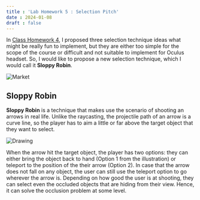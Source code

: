 ```yaml
---
title : 'Lab Homework 5 : Selection Pitch'
date : 2024-01-08
draft : false
---
```


In [Class Homework 4](https://vannvatthana.github.io/vnorngSite/posts/classhomework4/), I proposed three selection technique ideas what might be really fun to implement, but they are either too simple for the scope of the course or difficult and not suitable to implement for Oculus
headset. So, I would like to propose a new selection technique, which I would call it **Sloppy Robin**.

![Market](/images/labhomework5/super_market.PNG)

## Sloppy Robin
**Sloppy Robin** is a technique that makes use the scenario of shooting an arrows in real life. Unlike the raycasting, the projectile path of an arrow is a curve line, so the player has to aim a little or far above the target object that they want to select. 

![Drawing](/images/labhomework5/sloppy_robin.PNG)

When the arrow hit the target object, the player has two options: they can either bring the object back to hand (Option 1 from the illustration) or teleport to the position of the their arrow (Option 2). In case that the arrow does not fall on any object, the user can still use the teleport option to go wherever the arrow is. Depending on how good the user is at shooting, they can select even the occluded objects that are hiding from their view. Hence, it can solve the occlusion problem at some level.

